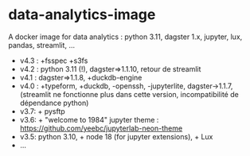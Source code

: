 # data-analytics-image
A docker image for data analytics : python 3.11, dagster 1.x, jupyter, lux, pandas, streamlit, ...

- v4.3 : +fsspec +s3fs
- v4.2 : python 3.11 (!), dagster=>1.1.10, retour de streamlit
- v4.1 : dagster=>1.1.8, +duckdb-engine
- v4.0 : +typeform, +duckdb, -openssh, -jupyterlite, dagster->1.1.7, (streamlit ne fonctionne plus dans cette version, incompatibilité de dépendance python)
- v3.7: + pysftp  
- v3.6: + "welcome to 1984" jupyter theme : https://github.com/yeebc/jupyterlab-neon-theme  
- v3.5: python 3.10, + node 18 (for jupyter extensions), + Lux  
- ...  

